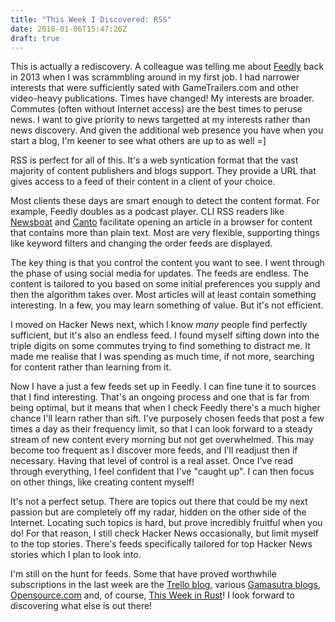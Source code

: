 ```yaml
---
title: "This Week I Discovered: RSS"
date: 2018-01-06T15:47:26Z
draft: true
---
```


This is actually a rediscovery. A colleague was telling me about
[Feedly](https://feedly.com/) back in 2013 when I was scrammbling around in my
first job. I had narrower interests that were sufficiently sated with
GameTrailers.com and other video-heavy publications. Times have changed! My
interests are broader.  Commutes (often without Internet access) are the best
times to peruse news. I want to give priority to news targetted at my interests
rather than news discovery. And given the additional web presence you have when
you start a blog, I'm keener to see what others are up to as well =]

RSS is perfect for all of this. It's a web syntication format that the vast
majority of content publishers and blogs support. They provide a URL that gives
access to a feed of their content in a client of your choice.

Most clients these days are smart enough to detect the content format. For
example, Feedly doubles as a podcast player. CLI RSS readers like
[Newsboat](https://newsboat.org/) and [Canto](https://codezen.org/canto-ng/)
facilitate opening an article in a browser for content that contains more than
plain text. Most are very flexible, supporting things like keyword filters and
changing the order feeds are displayed.

The key thing is that you control the content you want to see. I went through
the phase of using social media for updates. The feeds are endless. The content
is tailored to you based on some initial preferences you supply and then the
algorithm takes over. Most articles will at least contain something interesting.
In a few, you may learn something of value. But it's not efficient.

I moved on Hacker News next, which I know *many* people find perfectly
sufficient, but it's also an endless feed. I found myself sifting down into the
triple digits on some commutes trying to find something to distract me. It made
me realise that I was spending as much time, if not more, searching for content
rather than learning from it.

Now I have a just a few feeds set up in Feedly. I can fine tune it to sources
that I find interesting. That's an ongoing process and one that is far from
being optimal, but it means that when I check Feedly there's a much higher
chance I'll learn rather than sift. I've purposely chosen feeds that post a few
times a day as their frequency limit, so that I can look forward to a steady
stream of new content every morning but not get overwhelmed. This may become too
frequent as I discover more feeds, and I'll readjust then if necessary. Having
that level of control is a real asset. Once I've read through everything, I feel
confident that I've "caught up". I can then focus on other things, like creating
content myself!

It's not a perfect setup. There are topics out there that could be my next
passion but are completely off my radar, hidden on the other side of the
Internet. Locating such topics is hard, but prove incredibly fruitful when you
do! For that reason, I still check Hacker News occasionally, but limit myself to
the top stories.  There's feeds specifically tailored for top Hacker News
stories which I plan to look into.

I'm still on the hunt for feeds. Some that have proved worthwhile subscriptions
in the last week are the [Trello blog](https://blog.trello.com/), various
[Gamasutra blogs](https://www.gamasutra.com/blogs/),
[Opensource.com](https://opensource.com/) and, of course, [This Week in
Rust](https://this-week-in-rust.org/)! I look forward to discovering what else
is out there!
